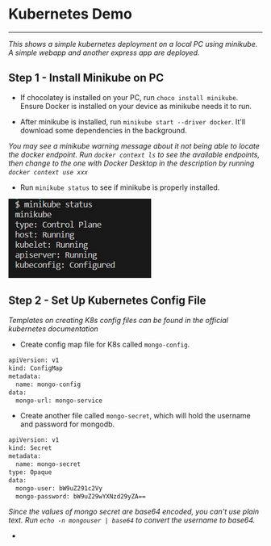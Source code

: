 # Kubernetes Demo
---

*This shows a simple kubernetes deployment on a local PC using minikube. A simple webapp and another express app are deployed.*

**Step 1 - Install Minikube on PC**
---

- If chocolatey is installed on your PC, run `choco install minikube`. Ensure Docker is installed on your device as minikube needs it to run.

- After minikube is installed, run `minikube start --driver docker`. It'll download some dependencies in the background.

*You may see a minikube warning message about it not being able to locate the docker endpoint. Run `docker context ls` to see the available endpoints, then change to the one with Docker Desktop in the description by running `docker context use xxx`*

- Run `minikube status` to see if minikube is properly installed.

![Minikube Status](images/minikube-status.png)

**Step 2 - Set Up Kubernetes Config File**
---

*Templates on creating K8s config files can be found in the official kubernetes documentation*

- Create config map file for K8s called `mongo-config`.

```
apiVersion: v1
kind: ConfigMap
metadata:
  name: mongo-config
data:
  mongo-url: mongo-service
```

- Create another file called `mongo-secret`, which will hold the username and password for mongodb.

```
apiVersion: v1
kind: Secret
metadata:
  name: mongo-secret
type: Opaque
data:
  mongo-user: bW9uZ291c2Vy
  mongo-password: bW9uZ29wYXNzd29yZA==
```

*Since the values of mongo secret are base64 encoded, you can't use plain text. Run `echo -n mongouser | base64` to convert the username to base64.*

-